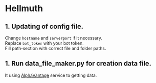# Hellmuth

## 1. Updating of config file.
Change `hostname` and `serverport` if it necessary.\
Replace `bot_token` with your bot token.\
Fill path-section with correct file and folder paths.

## 1. Run data_file_maker.py for creation data file.
It using [AlphaVantage](https://www.alphavantage.co) service to getting data.
